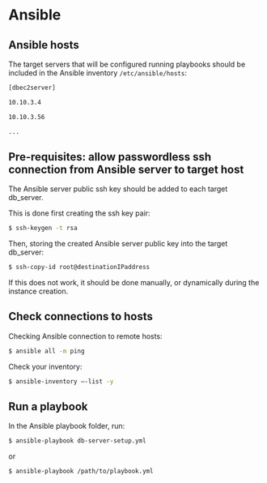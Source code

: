 # Ansible

## Ansible hosts

The target servers that will be configured running playbooks should be included in the Ansible inventory ```/etc/ansible/hosts```:

```sh
[dbec2server]

10.10.3.4

10.10.3.56

...
```

## Pre-requisites: allow passwordless ssh connection from Ansible server to target host

The Ansible server public ssh key should be added to each target db_server.

This is done first creating the ssh key pair:
```sh
$ ssh-keygen -t rsa
``` 

Then, storing the created Ansible server public key into the target db_server:
```sh
$ ssh-copy-id root@destinationIPaddress
```

If this does not work, it should be done manually, or dynamically during the instance creation.

## Check connections to hosts

Checking Ansible connection to remote hosts:
```sh
$ ansible all -m ping
```

Check your inventory: 
```sh
$ ansible-inventory –-list -y
```

## Run a playbook

In the Ansible playbook folder, run:

```sh
$ ansible-playbook db-server-setup.yml
```
or
```sh
$ ansible-playbook /path/to/playbook.yml
```
